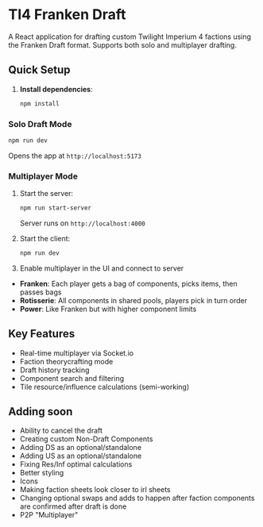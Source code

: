 # TI4 Franken Draft

A React application for drafting custom Twilight Imperium 4 factions using the Franken Draft format. Supports both solo and multiplayer drafting.

## Quick Setup

1. **Install dependencies**:
   ```bash
   npm install
   ```
### Solo Draft Mode
```bash
npm run dev
```
Opens the app at `http://localhost:5173`

### Multiplayer Mode
1. Start the server:
   ```bash
   npm run start-server
   ```
   Server runs on `http://localhost:4000`

2. Start the client:
   ```bash
   npm run dev
   ```

3. Enable multiplayer in the UI and connect to server

- **Franken**: Each player gets a bag of components, picks items, then passes bags
- **Rotisserie**: All components in shared pools, players pick in turn order
- **Power**: Like Franken but with higher component limits

## Key Features

- Real-time multiplayer via Socket.io
- Faction theorycrafting mode
- Draft history tracking
- Component search and filtering
- Tile resource/influence calculations (semi-working)

## Adding soon

- Ability to cancel the draft
- Creating custom Non-Draft Components
- Adding DS as an optional/standalone
- Adding US as an optional/standalone
- Fixing Res/Inf optimal calculations
- Better styling
- Icons
- Making faction sheets look closer to irl sheets
- Changing optional swaps and adds to happen after faction components are confirmed after draft is done
- P2P "Multiplayer"

